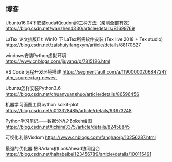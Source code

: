 ## 博客

Ubuntu16.04下安装cuda和cudnn的三种方法（亲测全部有效）
https://blog.csdn.net/wanzhen4330/article/details/81699769


LaTex 论文排版(1): Win10 下 LaTex所需软件安装 (Tex live 2018 + Tex studio)
https://blog.csdn.net/zaishuiyifangxym/article/details/88170827

windows安装Python虚拟环境
https://www.cnblogs.com/jiuyang/p/7815126.html

VS Code 远程开发环境搭建
https://segmentfault.com/a/1190000020684724?utm_source=tag-newest

Ubuntu怎样安装Python3.6
https://blog.csdn.net/chuanyuanshuo/article/details/86596456

机器学习画图工具python scikit-plot
https://blog.csdn.net/u013328485/article/details/93973248

Python学习笔记——数据分析之Bokeh绘图
https://blog.csdn.net/tichimi3375/article/details/82458845

可视化利器Visdom
https://www.cnblogs.com/fanghao/p/10256287.html

最强的优化器:把RAdam和LookAhead协同组合
https://blog.csdn.net/hahabeibei123456789/article/details/100115491
